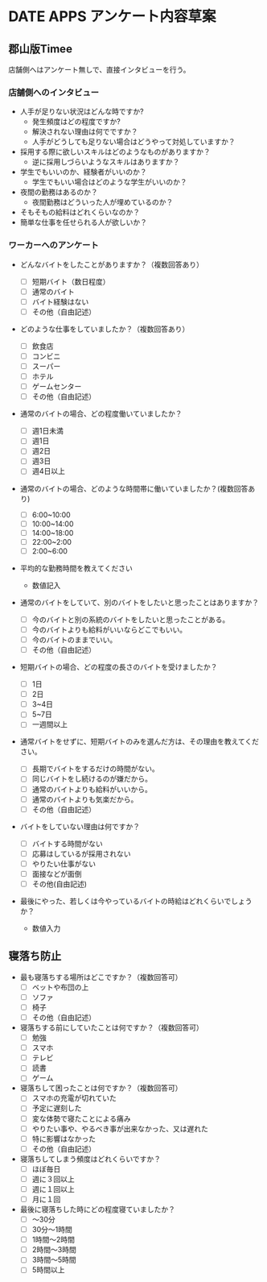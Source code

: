 # DATE APPS アンケート内容草案

## 郡山版Timee

店舗側へはアンケート無しで、直接インタビューを行う。

### 店舗側へのインタビュー

- 人手が足りない状況はどんな時ですか?
  - 発生頻度はどの程度ですか?
  - 解決されない理由は何でですか？
  - 人手がどうしても足りない場合はどうやって対処していますか？
- 採用する際に欲しいスキルはどのようなものがありますか？
  - 逆に採用しづらいようなスキルはありますか？
- 学生でもいいのか、経験者がいいのか？
  - 学生でもいい場合はどのような学生がいいのか？
- 夜間の勤務はあるのか？
  - 夜間勤務はどういった人が埋めているのか？
- そもそもの給料はどれくらいなのか？
- 簡単な仕事を任せられる人が欲しいか？

### ワーカーへのアンケート

- どんなバイトをしたことがありますか？（複数回答あり）
  - [ ] 短期バイト（数日程度）
  - [ ] 通常のバイト
  - [ ] バイト経験はない
  - [ ] その他（自由記述）

- どのような仕事をしていましたか？（複数回答あり）
  - [ ] 飲食店
  - [ ] コンビニ
  - [ ] スーパー
  - [ ] ホテル
  - [ ] ゲームセンター
  - [ ] その他（自由記述）

- 通常のバイトの場合、どの程度働いていましたか？
  - [ ] 週1日未満
  - [ ] 週1日
  - [ ] 週2日
  - [ ] 週3日
  - [ ] 週4日以上

- 通常のバイトの場合、どのような時間帯に働いていましたか？(複数回答あり)
  - [ ] 6:00~10:00
  - [ ] 10:00~14:00
  - [ ] 14:00~18:00
  - [ ] 22:00~2:00
  - [ ] 2:00~6:00

- 平均的な勤務時間を教えてください
  - 数値記入

- 通常のバイトをしていて、別のバイトをしたいと思ったことはありますか？
  - [ ] 今のバイトと別の系統のバイトをしたいと思ったことがある。
  - [ ] 今のバイトよりも給料がいいならどこでもいい。
  - [ ] 今のバイトのままでいい。
  - [ ] その他（自由記述）

- 短期バイトの場合、どの程度の長さのバイトを受けましたか？
  - [ ] 1日
  - [ ] 2日
  - [ ] 3~4日
  - [ ] 5~7日
  - [ ] 一週間以上

- 通常バイトをせずに、短期バイトのみを選んだ方は、その理由を教えてください。
  - [ ] 長期でバイトをするだけの時間がない。
  - [ ] 同じバイトをし続けるのが嫌だから。
  - [ ] 通常のバイトよりも給料がいいから。
  - [ ] 通常のバイトよりも気楽だから。
  - [ ] その他（自由記述）

- バイトをしていない理由は何ですか？
  - [ ] バイトする時間がない
  - [ ] 応募はしているが採用されない
  - [ ] やりたい仕事がない
  - [ ] 面接などが面倒
  - [ ] その他(自由記述)

- 最後にやった、若しくは今やっているバイトの時給はどれくらいでしょうか？
  - 数値入力

## 寝落ち防止

- 最も寝落ちする場所はどこですか？（複数回答可）
  - [ ] ベットや布団の上
  - [ ] ソファ
  - [ ] 椅子
  - [ ] その他（自由記述）

- 寝落ちする前にしていたことは何ですか？（複数回答可）
  - [ ] 勉強
  - [ ] スマホ
  - [ ] テレビ
  - [ ] 読書
  - [ ] ゲーム

- 寝落ちして困ったことは何ですか？（複数回答可）
  - [ ] スマホの充電が切れていた
  - [ ] 予定に遅刻した
  - [ ] 変な体勢で寝たことによる痛み
  - [ ] やりたい事や、やるべき事が出来なかった、又は遅れた
  - [ ] 特に影響はなかった
  - [ ] その他（自由記述）

- 寝落ちしてしまう頻度はどれくらいですか？
  - [ ] ほぼ毎日
  - [ ] 週に３回以上
  - [ ] 週に１回以上
  - [ ] 月に１回

- 最後に寝落ちした時にどの程度寝ていましたか？
  - [ ] ～30分
  - [ ] 30分～1時間
  - [ ] 1時間～2時間
  - [ ] 2時間～3時間
  - [ ] 3時間～5時間
  - [ ] 5時間以上
